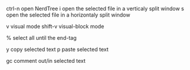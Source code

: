 ctrl-n                 open NerdTree
i                      open the selected file in a verticaly split window
s                      open the selected file in a horizontaly split window

v                      visual mode
shift-v                visual-block mode

%                      select all until the end-tag

y                      copy  selected text
p                      paste selected text

gc                     comment out/in selected text
